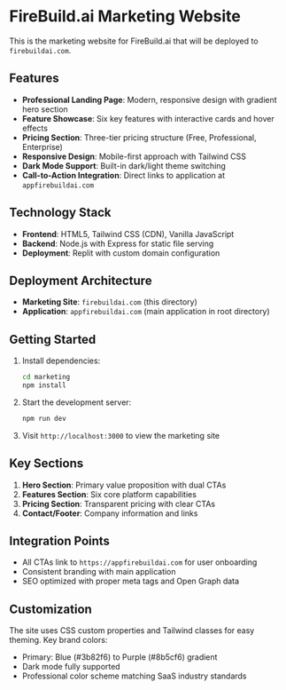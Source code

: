 # FireBuild.ai Marketing Website

This is the marketing website for FireBuild.ai that will be deployed to `firebuildai.com`.

## Features

- **Professional Landing Page**: Modern, responsive design with gradient hero section
- **Feature Showcase**: Six key features with interactive cards and hover effects
- **Pricing Section**: Three-tier pricing structure (Free, Professional, Enterprise)
- **Responsive Design**: Mobile-first approach with Tailwind CSS
- **Dark Mode Support**: Built-in dark/light theme switching
- **Call-to-Action Integration**: Direct links to application at `appfirebuildai.com`

## Technology Stack

- **Frontend**: HTML5, Tailwind CSS (CDN), Vanilla JavaScript
- **Backend**: Node.js with Express for static file serving
- **Deployment**: Replit with custom domain configuration

## Deployment Architecture

- **Marketing Site**: `firebuildai.com` (this directory)
- **Application**: `appfirebuildai.com` (main application in root directory)

## Getting Started

1. Install dependencies:
   ```bash
   cd marketing
   npm install
   ```

2. Start the development server:
   ```bash
   npm run dev
   ```

3. Visit `http://localhost:3000` to view the marketing site

## Key Sections

1. **Hero Section**: Primary value proposition with dual CTAs
2. **Features Section**: Six core platform capabilities
3. **Pricing Section**: Transparent pricing with clear CTAs
4. **Contact/Footer**: Company information and links

## Integration Points

- All CTAs link to `https://appfirebuildai.com` for user onboarding
- Consistent branding with main application
- SEO optimized with proper meta tags and Open Graph data

## Customization

The site uses CSS custom properties and Tailwind classes for easy theming. Key brand colors:
- Primary: Blue (#3b82f6) to Purple (#8b5cf6) gradient
- Dark mode fully supported
- Professional color scheme matching SaaS industry standards